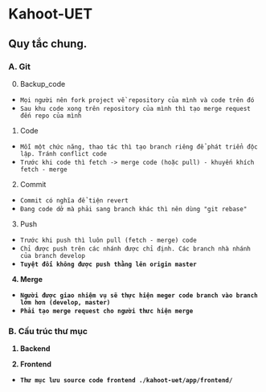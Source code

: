 # Kahoot-UET

## Quy tắc chung.

### A. Git
0. Backup_code
- `Mọi người nên fork project về repository của mình và code trên đó`
- `Sau khu code xong trên repository của mình thì tạo merge request đến repo của mình`

1. Code<br>
- `Mỗi một chức năng, thao tác thì tạo branch riêng để phát triển độc lập. Tránh conflict code`<br>
- `Trước khi code thì fetch -> merge code (hoặc pull) - khuyến khích fetch - merge`

2. Commit
- `Commit có nghĩa để tiện revert `
- `Đang code dở mà phải sang branch khác thì nên dùng "git rebase" `
3. Push
- `Trước khi push thì luôn pull (fetch - merge) code`
- `Chỉ được push trên các nhánh được chỉ định. Các branch nhà nhánh của branch develop`
- <b>`Tuyệt đối không được push thằng lên origin master`

4. Merge
- `Người được giao nhiệm vụ sẽ thực hiện meger code branch vào branch lớm hơn (develop, master)`
- `Phải tạo merge request cho người thưc hiện merge`

### B. Cấu trúc thư mục
1. Backend

2. Frontend
- `Thư mục lưu source code frontend ./kahoot-uet/app/frontend/`